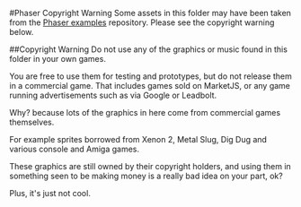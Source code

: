 #Phaser Copyright Warning
Some assets in this folder may have been taken from the [Phaser examples](https://github.com/photonstorm/phaser-examples) repository. Please see the copyright warning below.

##Copyright Warning
Do not use any of the graphics or music found in this folder in your own games.

You are free to use them for testing and prototypes, but do not release them in a commercial game.
That includes games sold on MarketJS, or any game running advertisements such as via Google or Leadbolt.

Why? because lots of the graphics in here come from commercial games themselves.

For example sprites borrowed from Xenon 2, Metal Slug, Dig Dug and various console and Amiga games.

These graphics are still owned by their copyright holders, and using them in something seen to be making money
is a really bad idea on your part, ok?

Plus, it's just not cool.
